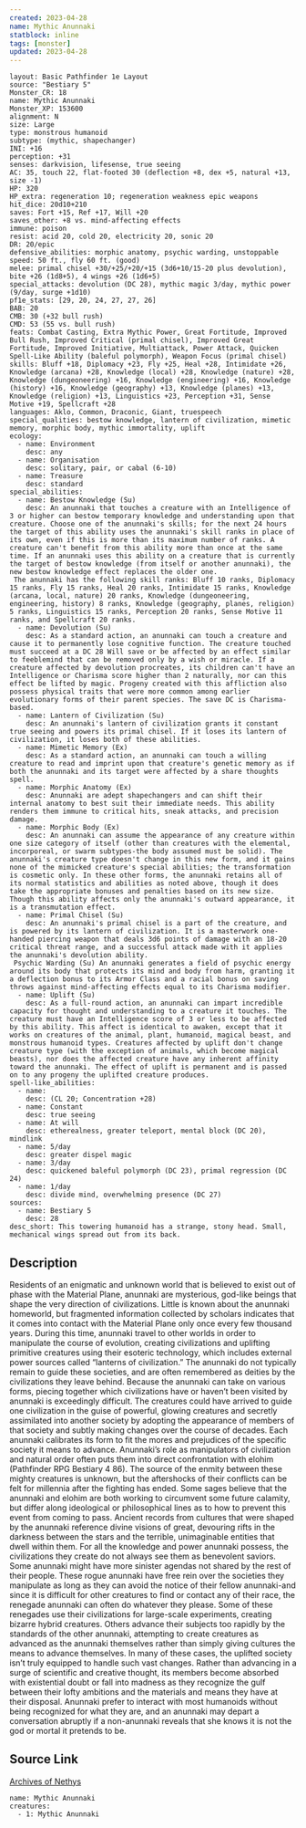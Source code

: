 ```yaml
---
created: 2023-04-28
name: Mythic Anunnaki
statblock: inline
tags: [monster]
updated: 2023-04-28
---
```

```statblock
layout: Basic Pathfinder 1e Layout
source: "Bestiary 5"
Monster_CR: 18
name: Mythic Anunnaki
Monster_XP: 153600
alignment: N
size: Large
type: monstrous humanoid
subtype: (mythic, shapechanger)
INI: +16
perception: +31
senses: darkvision, lifesense, true seeing
AC: 35, touch 22, flat-footed 30 (deflection +8, dex +5, natural +13, size -1)
HP: 320
HP_extra: regeneration 10; regeneration weakness epic weapons
hit_dice: 20d10+210
saves: Fort +15, Ref +17, Will +20
saves_other: +8 vs. mind-affecting effects
immune: poison
resist: acid 20, cold 20, electricity 20, sonic 20
DR: 20/epic
defensive_abilities: morphic anatomy, psychic warding, unstoppable
speed: 50 ft., fly 60 ft. (good)
melee: primal chisel +30/+25/+20/+15 (3d6+10/15-20 plus devolution), bite +26 (1d8+5), 4 wings +26 (1d6+5)
special_attacks: devolution (DC 28), mythic magic 3/day, mythic power (9/day, surge +1d10)
pf1e_stats: [29, 20, 24, 27, 27, 26]
BAB: 20
CMB: 30 (+32 bull rush)
CMD: 53 (55 vs. bull rush)
feats: Combat Casting, Extra Mythic Power, Great Fortitude, Improved Bull Rush, Improved Critical (primal chisel), Improved Great Fortitude, Improved Initiative, Multiattack, Power Attack, Quicken Spell-Like Ability (baleful polymorph), Weapon Focus (primal chisel)
skills: Bluff +18, Diplomacy +23, Fly +25, Heal +28, Intimidate +26, Knowledge (arcana) +28, Knowledge (local) +28, Knowledge (nature) +28, Knowledge (dungeoneering) +16, Knowledge (engineering) +16, Knowledge (history) +16, Knowledge (geography) +13, Knowledge (planes) +13, Knowledge (religion) +13, Linguistics +23, Perception +31, Sense Motive +19, Spellcraft +28
languages: Aklo, Common, Draconic, Giant, truespeech
special_qualities: bestow knowledge, lantern of civilization, mimetic memory, morphic body, mythic immortality, uplift
ecology:
  - name: Environment
    desc: any
  - name: Organisation
    desc: solitary, pair, or cabal (6-10)
  - name: Treasure
    desc: standard
special_abilities:
  - name: Bestow Knowledge (Su)
    desc: An anunnaki that touches a creature with an Intelligence of 3 or higher can bestow temporary knowledge and understanding upon that creature. Choose one of the anunnaki's skills; for the next 24 hours the target of this ability uses the anunnaki's skill ranks in place of its own, even if this is more than its maximum number of ranks. A creature can't benefit from this ability more than once at the same time. If an anunnaki uses this ability on a creature that is currently the target of bestow knowledge (from itself or another anunnaki), the new bestow knowledge effect replaces the older one.
 The anunnaki has the following skill ranks: Bluff 10 ranks, Diplomacy 15 ranks, Fly 15 ranks, Heal 20 ranks, Intimidate 15 ranks, Knowledge (arcana, local, nature) 20 ranks, Knowledge (dungeoneering, engineering, history) 8 ranks, Knowledge (geography, planes, religion) 5 ranks, Linguistics 15 ranks, Perception 20 ranks, Sense Motive 11 ranks, and Spellcraft 20 ranks.
  - name: Devolution (Su)
    desc: As a standard action, an anunnaki can touch a creature and cause it to permanently lose cognitive function. The creature touched must succeed at a DC 28 Will save or be affected by an effect similar to feeblemind that can be removed only by a wish or miracle. If a creature affected by devolution procreates, its children can't have an Intelligence or Charisma score higher than 2 naturally, nor can this effect be lifted by magic. Progeny created with this affliction also possess physical traits that were more common among earlier evolutionary forms of their parent species. The save DC is Charisma-based.
  - name: Lantern of Civilization (Su)
    desc: An anunnaki's lantern of civilization grants it constant true seeing and powers its primal chisel. If it loses its lantern of civilization, it loses both of these abilities.
  - name: Mimetic Memory (Ex)
    desc: As a standard action, an anunnaki can touch a willing creature to read and imprint upon that creature's genetic memory as if both the anunnaki and its target were affected by a share thoughts spell.
  - name: Morphic Anatomy (Ex)
    desc: Anunnaki are adept shapechangers and can shift their internal anatomy to best suit their immediate needs. This ability renders them immune to critical hits, sneak attacks, and precision damage.
  - name: Morphic Body (Ex)
    desc: An anunnaki can assume the appearance of any creature within one size category of itself (other than creatures with the elemental, incorporeal, or swarm subtypes-the body assumed must be solid). The anunnaki's creature type doesn't change in this new form, and it gains none of the mimicked creature's special abilities; the transformation is cosmetic only. In these other forms, the anunnaki retains all of its normal statistics and abilities as noted above, though it does take the appropriate bonuses and penalties based on its new size. Though this ability affects only the anunnaki's outward appearance, it is a transmutation effect.
  - name: Primal Chisel (Su)
    desc: An anunnaki's primal chisel is a part of the creature, and is powered by its lantern of civilization. It is a masterwork one-handed piercing weapon that deals 3d6 points of damage with an 18-20 critical threat range, and a successful attack made with it applies the anunnaki's devolution ability.
 Psychic Warding (Su) An anunnaki generates a field of psychic energy around its body that protects its mind and body from harm, granting it a deflection bonus to its Armor Class and a racial bonus on saving throws against mind-affecting effects equal to its Charisma modifier.
  - name: Uplift (Su)
    desc: As a full-round action, an anunnaki can impart incredible capacity for thought and understanding to a creature it touches. The creature must have an Intelligence score of 3 or less to be affected by this ability. This affect is identical to awaken, except that it works on creatures of the animal, plant, humanoid, magical beast, and monstrous humanoid types. Creatures affected by uplift don't change creature type (with the exception of animals, which become magical beasts), nor does the affected creature have any inherent affinity toward the anunnaki. The effect of uplift is permanent and is passed on to any progeny the uplifted creature produces.
spell-like_abilities:
  - name:
    desc: (CL 20; Concentration +28)
  - name: Constant
    desc: true seeing
  - name: At will
    desc: etherealness, greater teleport, mental block (DC 20), mindlink
  - name: 5/day
    desc: greater dispel magic
  - name: 3/day
    desc: quickened baleful polymorph (DC 23), primal regression (DC 24)
  - name: 1/day
    desc: divide mind, overwhelming presence (DC 27)
sources:
  - name: Bestiary 5
    desc: 28
desc_short: This towering humanoid has a strange, stony head. Small, mechanical wings spread out from its back.
```
## Description
Residents of an enigmatic and unknown world that is believed to exist out of phase with the Material Plane, anunnaki are mysterious, god-like beings that shape the very direction of civilizations. Little is known about the anunnaki homeworld, but fragmented information collected by scholars indicates that it comes into contact with the Material Plane only once every few thousand years. During this time, anunnaki travel to other worlds in order to manipulate the course of evolution, creating civilizations and uplifting primitive creatures using their esoteric technology, which includes external power sources called “lanterns of civilization.” The anunnaki do not typically remain to guide these societies, and are often remembered as deities by the civilizations they leave behind. Because the anunnaki can take on various forms, piecing together which civilizations have or haven’t been visited by anunnaki is exceedingly difficult. The creatures could have arrived to guide one civilization in the guise of powerful, glowing creatures and secretly assimilated into another society by adopting the appearance of members of that society and subtly making changes over the course of decades. Each anunnaki calibrates its form to fit the mores and prejudices of the specific society it means to advance.
 Anunnaki’s role as manipulators of civilization and natural order often puts them into direct confrontation with elohim (Pathfinder RPG Bestiary 4 86). The source of the enmity between these mighty creatures is unknown, but the aftershocks of their conflicts can be felt for millennia after the fighting has ended. Some sages believe that the anunnaki and elohim are both working to circumvent some future calamity, but differ along ideological or philosophical lines as to how to prevent this event from coming to pass. Ancient records from cultures that were shaped by the anunnaki reference divine visions of great, devouring rifts in the darkness between the stars and the terrible, unimaginable entities that dwell within them.
 For all the knowledge and power anunnaki possess, the civilizations they create do not always see them as benevolent saviors. Some anunnaki might have more sinister agendas not shared by the rest of their people. These rogue anunnaki have free rein over the societies they manipulate as long as they can avoid the notice of their fellow anunnaki-and since it is difficult for other creatures to find or contact any of their race, the renegade anunnaki can often do whatever they please. Some of these renegades use their civilizations for large-scale experiments, creating bizarre hybrid creatures. Others advance their subjects too rapidly by the standards of the other anunnaki, attempting to create creatures as advanced as the anunnaki themselves rather than simply giving cultures the means to advance themselves. In many of these cases, the uplifted society isn’t truly equipped to handle such vast changes. Rather than advancing in a surge of scientific and creative thought, its members become absorbed with existential doubt or fall into madness as they recognize the gulf between their lofty ambitions and the materials and means they have at their disposal.
 Anunnaki prefer to interact with most humanoids without being recognized for what they are, and an anunnaki may depart a conversation abruptly if a non-anunnaki reveals that she knows it is not the god or mortal it pretends to be.
## Source Link
[Archives of Nethys](https://aonprd.com/MythicMonsterDisplay.aspx?ItemName=Anunnaki)
```encounter-table
name: Mythic Anunnaki
creatures:
  - 1: Mythic Anunnaki
```
